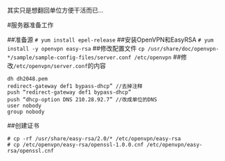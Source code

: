 其实只是想翻回单位方便干活而已...

#服务器准备工作

##准备源
`# yum install epel-release`
##安装OpenVPN和EasyRSA
`# yum install -y openvpn easy-rsa`
##修改配置文件
`cp /usr/share/doc/openvpn-*/sample/sample-config-files/server.conf /etc/openvpn`
##修改`/etc/openvpn/server.conf`的内容
```
dh dh2048.pem
redirect-gateway def1 bypass-dhcp” //去掉注释
push “redirect-gateway def1 bypass-dhcp”
push “dhcp-option DNS 210.28.92.7” //改成单位的DNS
user nobody
group nobody
```

##创建证书
```# mkdir -p /etc/openvpn/easy-rsa/keys
# cp -rf /usr/share/easy-rsa/2.0/* /etc/openvpn/easy-rsa
# cp /etc/openvpn/easy-rsa/openssl-1.0.0.cnf /etc/openvpn/easy-rsa/openssl.cnf